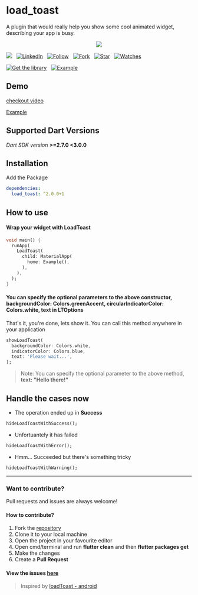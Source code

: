# load_toast

A plugin that would really help you show some cool animated widget, describing your app is busy.
<p align="center">
  <img src="https://raw.githubusercontent.com/fayaz07/load_toast/master/mockup.png" align="center"/>
</p>

[![](https://img.shields.io/badge/dontate-Buy%20Me%20a%20Coffee-blueviolet)](https://www.buymeacoffee.com/fayaz) &nbsp;
[![LinkedIn](https://img.shields.io/badge/LinkedIn-in-0e76a8)](https://www.linkedin.com/in/fayaz07) &nbsp; [![Follow](https://img.shields.io/github/followers/fayaz07?style=social)](https://github.com/fayaz07) &nbsp; [![Fork](https://img.shields.io/github/forks/fayaz07/load_toast?style=social)](https://github.com/fayaz07/load_toast/fork) &nbsp; [![Star](https://img.shields.io/github/stars/fayaz07/load_toast?style=social)](https://github.com/fayaz07/load_toast/star) &nbsp; [![Watches](https://img.shields.io/github/watchers/fayaz07/load_toast?style=social)](https://github.com/fayaz07/load_toast/)

[![Get the library](https://img.shields.io/badge/Get%20library-pub-blue)](https://pub.dev/packages/load_toast) &nbsp; [![Example](https://img.shields.io/badge/Example-Ex-success)](https://pub.dev/packages/load_toast#-example-tab-)



## Demo
<!-- <img src="https://raw.githubusercontent.com/fayaz07/load_toast/master/loadtoast_sketch.png"/> -->

[checkout video](https://raw.githubusercontent.com/fayaz07/load_toast/master/demo.mp4)

[Example](example/lib/main.dart)

## Supported Dart Versions
*Dart SDK version* **>=2.7.0 <3.0.0**


## Installation
Add the Package
```yaml
dependencies:
  load_toast: ^2.0.0+1
```

## How to use

#### Wrap your widget with **LoadToast**

```dart
void main() {
  runApp(
    LoadToast(
      child: MaterialApp(
        home: Example(),
      ),
    ),
  );
}
```

#### You can specify the optional parameters to the above constructor, **backgroundColor: Colors.greenAccent, circularIndicatorColor: Colors.white, text** in LTOptions


That's it, you're done, lets show it. You can call this method anywhere in your application
```dart
showLoadToast(
  backgroundColor: Colors.white,
  indicatorColor: Colors.blue,
  text: 'Please wait...',
);
```

> Note: You can specify the optional parameter to the above method, **text: "Hello there!"**

## Handle the cases now
* The operation ended up in **Success**
```dart
hideLoadToastWithSuccess();
```

* Unfortuantely it has failed
```dart
hideLoadToastWithError();
```

* Hmm... Succeeded but there's something tricky
```dart
hideLoadToastWithWarning();
```
---
### Want to contribute? 
Pull requests and issues are always welcome!

#### How to contribute?
<ol>
  <li> Fork the <a href="https://github.com/fayaz07/load_toast">repository</a></li>
  <li> Clone it to your local machine </li>
  <li> Open the project in your favourite editor </li>  
  <li> Open cmd/terminal and run <b>flutter clean</b> and then <b>flutter packages get</b> </li>
  <li> Make the changes </li>
  <li> Create a <b>Pull Request</b> </li>
</ol>

#### View the issues [here](https://github.com/fayaz07/load_toast/issues)

> Inspired by [loadToast - android](https://github.com/code-mc/loadtoast)
